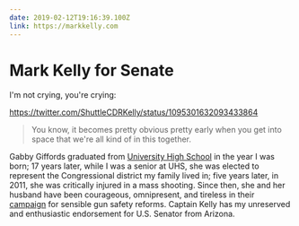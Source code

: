 ```yaml
---
date: 2019-02-12T19:16:39.100Z
link: https://markkelly.com
---
```


# Mark Kelly for Senate

I'm not crying, you're crying:

https://twitter.com/ShuttleCDRKelly/status/1095301632093433864

> You know, it becomes pretty obvious pretty early when you get into space that
> we're all kind of in this together.

Gabby Giffords graduated from [University High School][] in the year I was
born; 17 years later, while I was a senior at UHS, she was elected to
represent the Congressional district my family lived in; five years later, in
2011, she was critically injured in a mass shooting. Since then, she and her
husband have been courageous, omnipresent, and tireless in their [campaign][]
for sensible gun safety reforms. Captain Kelly has my unreserved and
enthusiastic endorsement for U.S. Senator from Arizona.

[university high school]: http://www.tusd1.org/uhs
[campaign]: https://giffords.org
